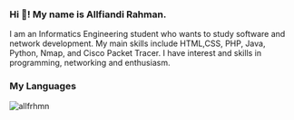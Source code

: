 <h3>Hi 👋! My name is Allfiandi Rahman.</h3>
<p>I am an Informatics Engineering student who wants to study software and network development. My main skills include HTML,CSS, PHP, Java, Python, Nmap, and Cisco Packet Tracer. I have interest and skills in programming, networking and enthusiasm.</p>

<h3>My Languages</h3>
<p><img align="left" src="https://github-readme-stats.vercel.app/api/top-langs?username=allfrhmn&show_icons=true&locale=en&layout=compact" alt="allfrhmn" /></p>

